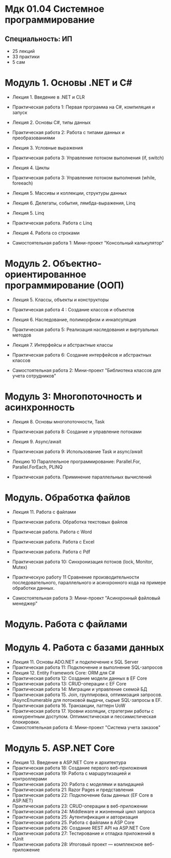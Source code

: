 # Мдк 01.04 Системное программирование
## Специальность: ИП

- 25 лекций
- 33 практики
- 5 сам

# Модуль 1. Основы .NET и С#

- Лекция 1. Введение в .NET и CLR
- Практическая работа 1: Первая программа на C#, компиляция и запуск

- Лекция 2. Основы C#, типы данных
- Практическая работа 2: Работа с типами данных и преобразованиями

- Лекция 3. Условные выражения
- Практическая работа 3: Управление потоком выполнения (if, switch)

- Лекция 4. Циклы
- Практическая работа 3: Управление потоком выполнения (while, foreeach)

- Лекция 5. Массивы и коллекции, структуры данных

- Лекция 6. Делегаты, события, лямбда-выражения, Linq

- Лекция 5. Linq
- Практическая работа. Работа с Linq

- Лекция 4. Работа со строками



- Самостоятельная работа 1: Мини-проект "Консольный калькулятор"


# Модуль 2. Объектно-ориентированное программирование (ООП)

- Лекция 5. Классы, объекты и конструкторы
- Практическая работа 4 : Создание классов и объектов


- Лекция 6. Наследование, полиморфизм и инкапсуляция
- Практическая работа 5: Реализация наследования и виртуальных методов


- Лекция 7. Интерфейсы и абстрактные классы
- Практическая работа 6: Создание интерфейсов и абстрактных классов

<!-- 
- Практическая работа 7: Применение принципов SOLID -->

- Самостоятельная работа 2: Мини-проект "Библиотека классов для учета сотрудников"


# Модуль 3: Многопоточность и асинхронность

- Лекция 8. Основы многопоточности, Task
- Практическая работа 8: Создание и управление потоками

- Лекция 9. Async/await
- Практическая работа 9: Использование Task и async/await

- Лекцию 10 Параллельное программирование: Parallel.For, Parallel.ForEach, PLINQ
- Практическая работа. Приминение параллельных вычислений


# Модуль. Обработка файлов

- Лекция 11. Работа с файлами
- Практическая работа. Обработка текстовых файлов
- Практичесая работа. Работа с Word
- Практическая работа. Работа с Excel
- Практическая работа. Работа с Pdf


- Практическая работа 10: Синхронизация потоков (lock, Monitor, Mutex)
- Практическую работу 11 Сравнение производительности последовательного, параллельного и асинхронного кода на примере обработки данных.
- Самостоятельная работа 3: Мини-проект "Асинхронный файловый менеджер"

# Модуль. Работа с файлами




# Модуль 4. Работа с базами данных

- Лекция 11. Основы ADO.NET и подключение к SQL Server
- Практическая работа 11: Подключение и выполнение SQL-запросов
- Лекция 12. Entity Framework Core: ORM для C#
- Практическая работа 12: Создание модели данных в EF Core
- Практическая работа 13: CRUD-операции с EF Core
- Практическая работа 14: Миграции и управление схемой БД
- Практическая работа 15. Join, группировка, оптимизация запросов. IAsyncEnumerable для потоковой выдачи, сырые SQL-запросы в EF.
- Практическая работа 16. Транзакции, паттерн UoW
- Практическая работа 17. Уровни изоляции, стратегрии работы с конкурентным доступом. Оптимистическая и пессимистическая блокировки.
- Самостоятельная работа 4: Мини-проект "Система учета заказов"

# Модуль 5. ASP.NET Core

- Лекция 13. Введение в ASP.NET Core и архитектура
- Практическая работа 18: Создание первого веб-приложения
- Практическая работа 19: Работа с маршрутизацией и контроллерами
- Практическая работа 20: Работа с моделями и валидацией
- Практическая работа 21: Razor Pages и представления
- Практическая работа 22: Подключение базы данных (EF Core в ASP.NET)
- Практическая работа 23: CRUD-операции в веб-приложении
- Практическая работа 24: Middleware и жизненный цикл запроса
- Практическая работа 25: Аутентификация и авторизация
- Практическая работа 25. Работа с файлами в ASP Core
- Практическая работа 26: Создание REST API на ASP.NET Core
- Практическая работа 27: Тестирование и отладка приложений в xUnit
- Практическая работа 28: Итоговый проект — комплексное веб-приложение